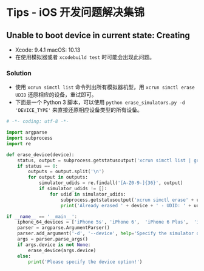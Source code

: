 # Tips - iOS 开发问题解决集锦

## Unable to boot device in current state: Creating

- Xcode: 9.4.1 macOS: 10.13
- 在使用模拟器或者 `xcodebuild test` 时可能会出现此问题。

### Solution

- 使用 `xcrun simctl list` 命令列出所有模拟器机型，用 `xcrun simctl erase UDID` 还原相应的设备，重试即可。
- 下面是一个 Python 3 脚本，可以使用 `python erase_simulators.py -d 'DEVICE_TYPE'` 来直接还原相应设备类型的所有设备。

```python
# -*- coding: utf-8 -*-

import argparse
import subprocess
import re

def erase_device(device):
    status, output = subprocess.getstatusoutput('xcrun simctl list | grep \'' + device + ' (\'')
    if status == 0:
        outputs = output.split('\n')
        for output in outputs:
            simulator_udids = re.findall('[A-Z0-9-]{36}', output)
            if simulator_udids != []:
                for udid in simulator_udids:
                    subprocess.getstatusoutput('xcrun simctl erase' + udid)
                    print('Already erased ' + device + ' - UDID: ' + udid)

if __name__ == '__main__':
    iphone_64_devices = ['iPhone 5s', 'iPhone 6',  'iPhone 6 Plus',  'iPhone 6s',  'iPhone 6s Plus',  'iPhone 7',  'iPhone 7 Plus',  'iPhone 8',  'iPhone 8 Plus', 'iPhone X']
    parser = argparse.ArgumentParser()
    parser.add_argument('-d', '--device', help='Specify the simulator device, eg. iPhone X', choices=iphone_64_devices)
    args = parser.parse_args()
    if args.device is not None:
        erase_device(args.device)
    else:
        print('Please specify the device option!')
```
